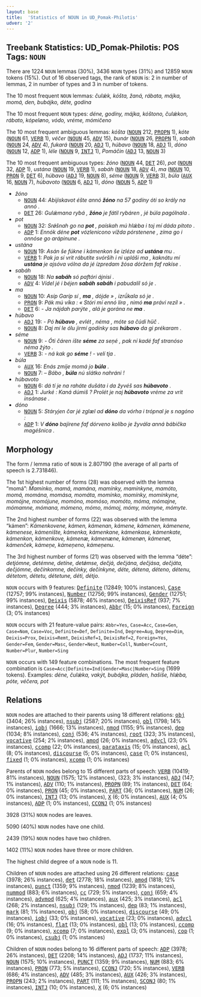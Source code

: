 ```yaml
---
layout: base
title:  'Statistics of NOUN in UD_Pomak-Philotis'
udver: '2'
---
```


## Treebank Statistics: UD_Pomak-Philotis: POS Tags: `NOUN`

There are 1224 `NOUN` lemmas (30%), 3436 `NOUN` types (31%) and 12859 `NOUN` tokens (15%).
Out of 16 observed tags, the rank of `NOUN` is: 2 in number of lemmas, 2 in number of types and 3 in number of tokens.

The 10 most frequent `NOUN` lemmas: <em>čulǽk, kóšta, žaná, rábata, májka, momá, den, bubájko, déte, godína</em>

The 10 most frequent `NOUN` types:  <em>déne, godíny, májka, kóštono, čulǽkon, rábato, kópeløno, vódo, vréme, mómičeno</em>

The 10 most frequent ambiguous lemmas: <em>kóšta</em> (<tt><a href="qpm_philotis-pos-NOUN.html">NOUN</a></tt> 212, <tt><a href="qpm_philotis-pos-PROPN.html">PROPN</a></tt> 1), <em>kóte</em> (<tt><a href="qpm_philotis-pos-NOUN.html">NOUN</a></tt> 61, <tt><a href="qpm_philotis-pos-VERB.html">VERB</a></tt> 1), <em>véčer</em> (<tt><a href="qpm_philotis-pos-NOUN.html">NOUN</a></tt> 45, <tt><a href="qpm_philotis-pos-ADV.html">ADV</a></tt> 15), <em>bunár</em> (<tt><a href="qpm_philotis-pos-NOUN.html">NOUN</a></tt> 26, <tt><a href="qpm_philotis-pos-PROPN.html">PROPN</a></tt> 1), <em>sabáh</em> (<tt><a href="qpm_philotis-pos-NOUN.html">NOUN</a></tt> 24, <tt><a href="qpm_philotis-pos-ADV.html">ADV</a></tt> 4), <em>fukará</em> (<tt><a href="qpm_philotis-pos-NOUN.html">NOUN</a></tt> 20, <tt><a href="qpm_philotis-pos-ADJ.html">ADJ</a></tt> 1), <em>húbavo</em> (<tt><a href="qpm_philotis-pos-NOUN.html">NOUN</a></tt> 18, <tt><a href="qpm_philotis-pos-ADJ.html">ADJ</a></tt> 1), <em>dóno</em> (<tt><a href="qpm_philotis-pos-NOUN.html">NOUN</a></tt> 12, <tt><a href="qpm_philotis-pos-ADP.html">ADP</a></tt> 1), <em>léle</em> (<tt><a href="qpm_philotis-pos-NOUN.html">NOUN</a></tt> 9, <tt><a href="qpm_philotis-pos-INTJ.html">INTJ</a></tt> 1), <em>Pomáčin</em> (<tt><a href="qpm_philotis-pos-ADJ.html">ADJ</a></tt> 13, <tt><a href="qpm_philotis-pos-NOUN.html">NOUN</a></tt> 3)

The 10 most frequent ambiguous types:  <em>žóno</em> (<tt><a href="qpm_philotis-pos-NOUN.html">NOUN</a></tt> 44, <tt><a href="qpm_philotis-pos-DET.html">DET</a></tt> 26), <em>pot</em> (<tt><a href="qpm_philotis-pos-NOUN.html">NOUN</a></tt> 32, <tt><a href="qpm_philotis-pos-ADP.html">ADP</a></tt> 1), <em>ustána</em> (<tt><a href="qpm_philotis-pos-NOUN.html">NOUN</a></tt> 19, <tt><a href="qpm_philotis-pos-VERB.html">VERB</a></tt> 1), <em>sabáh</em> (<tt><a href="qpm_philotis-pos-NOUN.html">NOUN</a></tt> 18, <tt><a href="qpm_philotis-pos-ADV.html">ADV</a></tt> 4), <em>ma</em> (<tt><a href="qpm_philotis-pos-NOUN.html">NOUN</a></tt> 10, <tt><a href="qpm_philotis-pos-PRON.html">PRON</a></tt> 9, <tt><a href="qpm_philotis-pos-DET.html">DET</a></tt> 6), <em>húbavo</em> (<tt><a href="qpm_philotis-pos-ADJ.html">ADJ</a></tt> 19, <tt><a href="qpm_philotis-pos-NOUN.html">NOUN</a></tt> 8), <em>séme</em> (<tt><a href="qpm_philotis-pos-NOUN.html">NOUN</a></tt> 9, <tt><a href="qpm_philotis-pos-VERB.html">VERB</a></tt> 3), <em>búla</em> (<tt><a href="qpm_philotis-pos-AUX.html">AUX</a></tt> 16, <tt><a href="qpm_philotis-pos-NOUN.html">NOUN</a></tt> 7), <em>húbavoto</em> (<tt><a href="qpm_philotis-pos-NOUN.html">NOUN</a></tt> 6, <tt><a href="qpm_philotis-pos-ADJ.html">ADJ</a></tt> 1), <em>dóno</em> (<tt><a href="qpm_philotis-pos-NOUN.html">NOUN</a></tt> 5, <tt><a href="qpm_philotis-pos-ADP.html">ADP</a></tt> 1)


* <em>žóno</em>
  * <tt><a href="qpm_philotis-pos-NOUN.html">NOUN</a></tt> 44: <em>Abijískavot éšte annó <b>žóno</b> na 57 godíny óti so krály na annó .</em>
  * <tt><a href="qpm_philotis-pos-DET.html">DET</a></tt> 26: <em>Gulǽmana rybá , <b>žóno</b> je fátil rybáren , jé búla pagólnala .</em>
* <em>pot</em>
  * <tt><a href="qpm_philotis-pos-NOUN.html">NOUN</a></tt> 32: <em>Srǿšnah go na <b>pot</b> , paískah mú hlǽba i toj mí dáda pítoto .</em>
  * <tt><a href="qpm_philotis-pos-ADP.html">ADP</a></tt> 1: <em>Ennók déne <b>pot</b> vózlenicono vížda pórstenene , zíma go i onnóse go arápinune .</em>
* <em>ustána</em>
  * <tt><a href="qpm_philotis-pos-NOUN.html">NOUN</a></tt> 19: <em>Asán še fúkne i kámenkon še izléze ad <b>ustána</b> mu .</em>
  * <tt><a href="qpm_philotis-pos-VERB.html">VERB</a></tt> 1: <em>Pak ja sí vrit rábutite svórših i ni upláši ma , kaknátu mí <b>ustána</b> je ajsóva vólna da jé ízpredam žósa dóržem faf rakíse .</em>
* <em>sabáh</em>
  * <tt><a href="qpm_philotis-pos-NOUN.html">NOUN</a></tt> 18: <em>Na <b>sabáh</b> só paftóri ájnisi .</em>
  * <tt><a href="qpm_philotis-pos-ADV.html">ADV</a></tt> 4: <em>Vídel jé i béjen <b>sabáh</b> <b>sabáh</b> i pabudalíl só je .</em>
* <em>ma</em>
  * <tt><a href="qpm_philotis-pos-NOUN.html">NOUN</a></tt> 10: <em>Asíp Garíp sí , <b>ma</b> , dójde » , izrǘkala só je .</em>
  * <tt><a href="qpm_philotis-pos-PRON.html">PRON</a></tt> 9: <em>Pák mú víka : « Stóri mí ennó líra , nimó <b>ma</b> právi rezíl » .</em>
  * <tt><a href="qpm_philotis-pos-DET.html">DET</a></tt> 6: <em>- Ja nájdah parýte , alá je gorána ne <b>ma</b> .</em>
* <em>húbavo</em>
  * <tt><a href="qpm_philotis-pos-ADJ.html">ADJ</a></tt> 19: <em>- Pó <b>húbavo</b> , evlét , néma , móte sa čúdi hüč .</em>
  * <tt><a href="qpm_philotis-pos-NOUN.html">NOUN</a></tt> 8: <em>Daj mí le ólu jirmí godínky sas <b>húbavo</b> da gi prékaram .</em>
* <em>séme</em>
  * <tt><a href="qpm_philotis-pos-NOUN.html">NOUN</a></tt> 9: <em>- Óti čáren íšte <b>séme</b> za seņé , pak ní kadé faf stranóso néma žýto .</em>
  * <tt><a href="qpm_philotis-pos-VERB.html">VERB</a></tt> 3: <em>- ná kak go <b>séme</b> ! - velí tja .</em>
* <em>búla</em>
  * <tt><a href="qpm_philotis-pos-AUX.html">AUX</a></tt> 16: <em>Enás zmíje momá jo <b>búla</b> .</em>
  * <tt><a href="qpm_philotis-pos-NOUN.html">NOUN</a></tt> 7: <em>– Bábo , <b>búla</b> nú slátko nahráni !</em>
* <em>húbavoto</em>
  * <tt><a href="qpm_philotis-pos-NOUN.html">NOUN</a></tt> 6: <em>dá tí je na raháte dušáta i da žyvéš sas <b>húbavoto</b> .</em>
  * <tt><a href="qpm_philotis-pos-ADJ.html">ADJ</a></tt> 1: <em>Jurké : Kaná dúmiš ? Prolét je naj <b>húbavoto</b> vréme za vrit insánase .</em>
* <em>dóno</em>
  * <tt><a href="qpm_philotis-pos-NOUN.html">NOUN</a></tt> 5: <em>Stáryjen čar jé zglæl ad <b>dóno</b> da vórha i trópnal je s nagóno :</em>
  * <tt><a href="qpm_philotis-pos-ADP.html">ADP</a></tt> 1: <em>V <b>dóno</b> bajírene faf dórveno kolíbo je žyvála anná bábička magéšnica .</em>

## Morphology

The form / lemma ratio of `NOUN` is 2.807190 (the average of all parts of speech is 2.731846).

The 1st highest number of forms (28) was observed with the lemma “momá”: <em>Mamínko, mamá, mamána, mamínky, mamínkyne, mamóto, momá, momána, momása, momáta, momínko, momínky, momínkyne, momójne, momójune, momóno, momóso, momóto, móma, mómajne, mómamne, mómana, mómeno, mómo, mómoj, mómy, mómyne, mómyte</em>.

The 2nd highest number of forms (22) was observed with the lemma “kámen”: <em>Kámenkovene, kámen, kámenan, kámene, kámenen, kámenene, kámenese, kámenište, kámenka, kámenkane, kámenkase, kámenkate, kámenkon, kámenkove, kámenæ, kámenæne, kámenøn, kámenøt, kámenček, kámeņe, kámeņeno, kámeņenu</em>.

The 3rd highest number of forms (21) was observed with the lemma “déte”: <em>detjómne, detémne, detíne, detǿmse, dečjá, dečjána, dečjása, dečjáta, dečjómne, dečínkomne, dečínky, dečínkyne, déte, détena, déteno, détenu, détetom, détetu, détetune, déti, détjo</em>.

`NOUN` occurs with 9 features: <tt><a href="qpm_philotis-feat-Definite.html">Definite</a></tt> (12849; 100% instances), <tt><a href="qpm_philotis-feat-Case.html">Case</a></tt> (12757; 99% instances), <tt><a href="qpm_philotis-feat-Number.html">Number</a></tt> (12756; 99% instances), <tt><a href="qpm_philotis-feat-Gender.html">Gender</a></tt> (12751; 99% instances), <tt><a href="qpm_philotis-feat-Deixis.html">Deixis</a></tt> (5878; 46% instances), <tt><a href="qpm_philotis-feat-DeixisRef.html">DeixisRef</a></tt> (937; 7% instances), <tt><a href="qpm_philotis-feat-Degree.html">Degree</a></tt> (444; 3% instances), <tt><a href="qpm_philotis-feat-Abbr.html">Abbr</a></tt> (15; 0% instances), <tt><a href="qpm_philotis-feat-Foreign.html">Foreign</a></tt> (3; 0% instances)

`NOUN` occurs with 21 feature-value pairs: `Abbr=Yes`, `Case=Acc`, `Case=Gen`, `Case=Nom`, `Case=Voc`, `Definite=Def`, `Definite=Ind`, `Degree=Aug`, `Degree=Dim`, `Deixis=Prox`, `Deixis=Remt`, `DeixisRef=1`, `DeixisRef=2`, `Foreign=Yes`, `Gender=Fem`, `Gender=Masc`, `Gender=Neut`, `Number=Coll`, `Number=Count`, `Number=Plur`, `Number=Sing`

`NOUN` occurs with 149 feature combinations.
The most frequent feature combination is `Case=Acc|Definite=Ind|Gender=Masc|Number=Sing` (1699 tokens).
Examples: <em>déne, čulǽka, vakýt, bubájka, pláden, hašíše, hlǽba, póte, véčera, pot</em>


## Relations

`NOUN` nodes are attached to their parents using 18 different relations: <tt><a href="qpm_philotis-dep-obj.html">obj</a></tt> (3404; 26% instances), <tt><a href="qpm_philotis-dep-nsubj.html">nsubj</a></tt> (2587; 20% instances), <tt><a href="qpm_philotis-dep-obl.html">obl</a></tt> (1798; 14% instances), <tt><a href="qpm_philotis-dep-iobj.html">iobj</a></tt> (1666; 13% instances), <tt><a href="qpm_philotis-dep-nmod.html">nmod</a></tt> (1155; 9% instances), <tt><a href="qpm_philotis-dep-dep.html">dep</a></tt> (1034; 8% instances), <tt><a href="qpm_philotis-dep-conj.html">conj</a></tt> (536; 4% instances), <tt><a href="qpm_philotis-dep-root.html">root</a></tt> (323; 3% instances), <tt><a href="qpm_philotis-dep-vocative.html">vocative</a></tt> (254; 2% instances), <tt><a href="qpm_philotis-dep-amod.html">amod</a></tt> (26; 0% instances), <tt><a href="qpm_philotis-dep-advcl.html">advcl</a></tt> (23; 0% instances), <tt><a href="qpm_philotis-dep-ccomp.html">ccomp</a></tt> (22; 0% instances), <tt><a href="qpm_philotis-dep-parataxis.html">parataxis</a></tt> (15; 0% instances), <tt><a href="qpm_philotis-dep-acl.html">acl</a></tt> (8; 0% instances), <tt><a href="qpm_philotis-dep-discourse.html">discourse</a></tt> (5; 0% instances), <tt><a href="qpm_philotis-dep-case.html">case</a></tt> (1; 0% instances), <tt><a href="qpm_philotis-dep-fixed.html">fixed</a></tt> (1; 0% instances), <tt><a href="qpm_philotis-dep-xcomp.html">xcomp</a></tt> (1; 0% instances)

Parents of `NOUN` nodes belong to 15 different parts of speech: <tt><a href="qpm_philotis-pos-VERB.html">VERB</a></tt> (10419; 81% instances), <tt><a href="qpm_philotis-pos-NOUN.html">NOUN</a></tt> (1575; 12% instances),  (323; 3% instances), <tt><a href="qpm_philotis-pos-ADJ.html">ADJ</a></tt> (147; 1% instances), <tt><a href="qpm_philotis-pos-ADV.html">ADV</a></tt> (110; 1% instances), <tt><a href="qpm_philotis-pos-PROPN.html">PROPN</a></tt> (89; 1% instances), <tt><a href="qpm_philotis-pos-DET.html">DET</a></tt> (64; 0% instances), <tt><a href="qpm_philotis-pos-PRON.html">PRON</a></tt> (45; 0% instances), <tt><a href="qpm_philotis-pos-PART.html">PART</a></tt> (36; 0% instances), <tt><a href="qpm_philotis-pos-NUM.html">NUM</a></tt> (26; 0% instances), <tt><a href="qpm_philotis-pos-INTJ.html">INTJ</a></tt> (13; 0% instances), <tt><a href="qpm_philotis-pos-X.html">X</a></tt> (6; 0% instances), <tt><a href="qpm_philotis-pos-AUX.html">AUX</a></tt> (4; 0% instances), <tt><a href="qpm_philotis-pos-ADP.html">ADP</a></tt> (1; 0% instances), <tt><a href="qpm_philotis-pos-CCONJ.html">CCONJ</a></tt> (1; 0% instances)

3928 (31%) `NOUN` nodes are leaves.

5090 (40%) `NOUN` nodes have one child.

2439 (19%) `NOUN` nodes have two children.

1402 (11%) `NOUN` nodes have three or more children.

The highest child degree of a `NOUN` node is 11.

Children of `NOUN` nodes are attached using 26 different relations: <tt><a href="qpm_philotis-dep-case.html">case</a></tt> (3978; 26% instances), <tt><a href="qpm_philotis-dep-det.html">det</a></tt> (2778; 18% instances), <tt><a href="qpm_philotis-dep-amod.html">amod</a></tt> (1818; 12% instances), <tt><a href="qpm_philotis-dep-punct.html">punct</a></tt> (1359; 9% instances), <tt><a href="qpm_philotis-dep-nmod.html">nmod</a></tt> (1239; 8% instances), <tt><a href="qpm_philotis-dep-nummod.html">nummod</a></tt> (883; 6% instances), <tt><a href="qpm_philotis-dep-cc.html">cc</a></tt> (729; 5% instances), <tt><a href="qpm_philotis-dep-conj.html">conj</a></tt> (659; 4% instances), <tt><a href="qpm_philotis-dep-advmod.html">advmod</a></tt> (625; 4% instances), <tt><a href="qpm_philotis-dep-aux.html">aux</a></tt> (425; 3% instances), <tt><a href="qpm_philotis-dep-acl.html">acl</a></tt> (268; 2% instances), <tt><a href="qpm_philotis-dep-nsubj.html">nsubj</a></tt> (129; 1% instances), <tt><a href="qpm_philotis-dep-dep.html">dep</a></tt> (83; 1% instances), <tt><a href="qpm_philotis-dep-mark.html">mark</a></tt> (81; 1% instances), <tt><a href="qpm_philotis-dep-obj.html">obj</a></tt> (58; 0% instances), <tt><a href="qpm_philotis-dep-discourse.html">discourse</a></tt> (49; 0% instances), <tt><a href="qpm_philotis-dep-iobj.html">iobj</a></tt> (33; 0% instances), <tt><a href="qpm_philotis-dep-vocative.html">vocative</a></tt> (23; 0% instances), <tt><a href="qpm_philotis-dep-advcl.html">advcl</a></tt> (16; 0% instances), <tt><a href="qpm_philotis-dep-flat.html">flat</a></tt> (13; 0% instances), <tt><a href="qpm_philotis-dep-obl.html">obl</a></tt> (13; 0% instances), <tt><a href="qpm_philotis-dep-ccomp.html">ccomp</a></tt> (9; 0% instances), <tt><a href="qpm_philotis-dep-xcomp.html">xcomp</a></tt> (7; 0% instances), <tt><a href="qpm_philotis-dep-expl.html">expl</a></tt> (3; 0% instances), <tt><a href="qpm_philotis-dep-cop.html">cop</a></tt> (1; 0% instances), <tt><a href="qpm_philotis-dep-csubj.html">csubj</a></tt> (1; 0% instances)

Children of `NOUN` nodes belong to 16 different parts of speech: <tt><a href="qpm_philotis-pos-ADP.html">ADP</a></tt> (3978; 26% instances), <tt><a href="qpm_philotis-pos-DET.html">DET</a></tt> (2208; 14% instances), <tt><a href="qpm_philotis-pos-ADJ.html">ADJ</a></tt> (1737; 11% instances), <tt><a href="qpm_philotis-pos-NOUN.html">NOUN</a></tt> (1575; 10% instances), <tt><a href="qpm_philotis-pos-PUNCT.html">PUNCT</a></tt> (1359; 9% instances), <tt><a href="qpm_philotis-pos-NUM.html">NUM</a></tt> (883; 6% instances), <tt><a href="qpm_philotis-pos-PRON.html">PRON</a></tt> (773; 5% instances), <tt><a href="qpm_philotis-pos-CCONJ.html">CCONJ</a></tt> (720; 5% instances), <tt><a href="qpm_philotis-pos-VERB.html">VERB</a></tt> (686; 4% instances), <tt><a href="qpm_philotis-pos-ADV.html">ADV</a></tt> (485; 3% instances), <tt><a href="qpm_philotis-pos-AUX.html">AUX</a></tt> (426; 3% instances), <tt><a href="qpm_philotis-pos-PROPN.html">PROPN</a></tt> (243; 2% instances), <tt><a href="qpm_philotis-pos-PART.html">PART</a></tt> (111; 1% instances), <tt><a href="qpm_philotis-pos-SCONJ.html">SCONJ</a></tt> (80; 1% instances), <tt><a href="qpm_philotis-pos-INTJ.html">INTJ</a></tt> (10; 0% instances), <tt><a href="qpm_philotis-pos-X.html">X</a></tt> (6; 0% instances)

